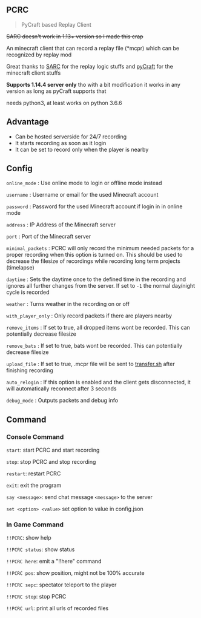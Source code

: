 PCRC
--------

> PyCraft based Replay Client

~~SARC doesn't work in 1.13+ version so I made this crap~~

An minecraft client that can record a replay file (*mcpr) which can be recognized by replay mod

Great thanks to [SARC](https://github.com/Robitobi01/SARC) for the replay logic stuffs and [pyCraft](https://github.com/ammaraskar/pyCraft) for the minecraft client stuffs

**Supports 1.14.4 server only** tho with a bit modification it works in any version as long as pyCraft supports that

needs python3, at least works on python 3.6.6

## Advantage

- Can be hosted serverside for 24/7 recording
- It starts recording as soon as it login
- It can be set to record only when the player is nearby


## Config

`online_mode` : Use online mode to login or offline mode instead

`username` : Username or email for the used Minecraft account

`password` : Password for the used Minecraft account if login in in online mode

`address` : IP Address of the Minecraft server

`port` : Port of the Minecraft server

`minimal_packets` : PCRC will only record the minimum needed packets for a proper recording when this option is turned on. This should be used to decrease the filesize of recordings while recording long term projects (timelapse)

`daytime` : Sets the daytime once to the defined time in the recording and ignores all further changes from the server. If set to `-1` the normal day/night cycle is recorded

`weather` : Turns weather in the recording on or off

`with_player_only` : Only record packets if there are players nearby

`remove_items` : If set to true, all dropped items wont be recorded. This can potentially decrease filesize

`remove_bats` : If set to true, bats wont be recorded. This can potentially decrease filesize

`upload_file` : If set to true, .mcpr file will be sent to [transfer.sh](transfer.sh) after finishing recording

`auto_relogin` : If this option is enabled and the client gets disconnected, it will automatically reconnect after 3 seconds

`debug_mode` : Outputs packets and debug info

## Command

### Console Command

`start`: start PCRC and start recording

`stop`: stop PCRC and stop recording

`restart`: restart PCRC

`exit`: exit the program

`say <message>`: send chat message `<message>` to the server

`set <option> <value>` set option to value in config.json

### In Game Command

`!!PCRC`: show help

`!!PCRC status`: show status

`!!PCRC here`: emit a "!!here" command

`!!PCRC pos`: show position, might not be 100% accurate

`!!PCRC sepc`: spectator teleport to the player

`!!PCRC stop`: stop PCRC

`!!PCRC url`: print all urls of recorded files